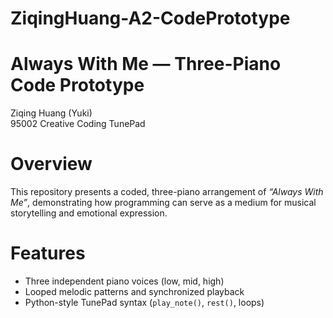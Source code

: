 # ZiqingHuang-A2-CodePrototype
# Always With Me — Three-Piano Code Prototype 
Ziqing Huang (Yuki)  
95002 Creative Coding
TunePad  

# Overview  
This repository presents a coded, three-piano arrangement of *“Always With Me”*, demonstrating how programming can serve as a medium for musical storytelling and emotional expression.

# Features  
- Three independent piano voices (low, mid, high)  
- Looped melodic patterns and synchronized playback  
- Python-style TunePad syntax (`play_note()`, `rest()`, loops)  
  
